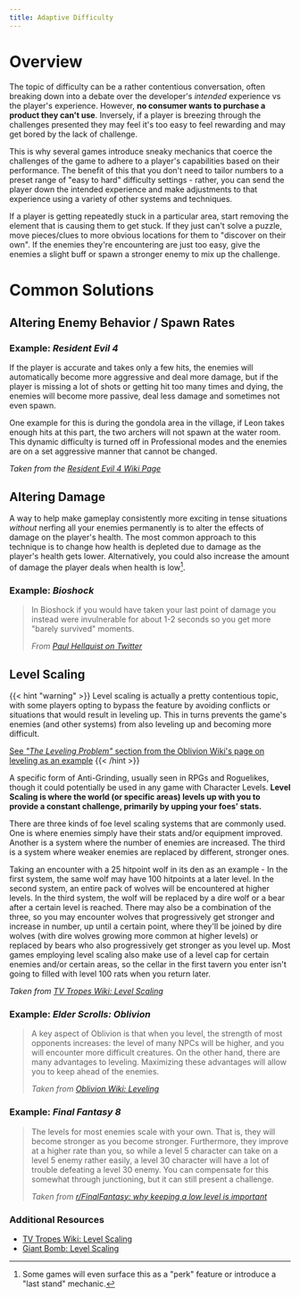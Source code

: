 ```yaml
---
title: Adaptive Difficulty
---
```


# Overview

The topic of difficulty can be a rather contentious conversation, often breaking down into a debate over the developer's _intended_ experience vs the player's experience. However, **no consumer wants to purchase a product they can't use**. Inversely, if a player is breezing through the challenges presented they may feel it's too easy to feel rewarding and may get bored by the lack of challenge.

This is why several games introduce sneaky mechanics that coerce the challenges of the game to adhere to a player's capabilities based on their performance. The benefit of this that you don't need to tailor numbers to a preset range of "easy to hard" difficulty settings - rather, you can send the player down the intended experience and make adjustments to that experience using a variety of other systems and techniques.

If a player is getting repeatedly stuck in a particular area, start removing the element that is causing them to get stuck. If they just can't solve a puzzle, move pieces/clues to more obvious locations for them to "discover on their own". If the enemies they're encountering are just too easy, give the enemies a slight buff or spawn a stronger enemy to 
mix up the challenge.

# Common Solutions

## Altering Enemy Behavior / Spawn Rates

### Example: _Resident Evil 4_

If the player is accurate and takes only a few hits, the enemies will automatically become more aggressive and deal more damage, but if the player is missing a lot of shots or getting hit too many times and dying, the enemies will become more passive, deal less damage and sometimes not even spawn.

One example for this is during the gondola area in the village, if Leon takes enough hits at this part, the two archers will not spawn at the water room. This dynamic difficulty is turned off in Professional modes and the enemies are on a set aggressive manner that cannot be changed.

_Taken from the [Resident Evil 4 Wiki Page](https://residentevil.fandom.com/wiki/Main_game_(RE4))_

## Altering Damage

A way to help make gameplay consistently more exciting in tense situations _without_ nerfing all your enemies permanently is to alter the effects of damage on the player's health. The most common approach to this technique is to change how health is depleted due to damage as the player's health gets lower. Alternatively, you could also increase the amount of damage the player deals when health is low[^damage-boost].

[^damage-boost]: Some games will even surface this as a "perk" feature or introduce a "last stand" mechanic.

### Example: _Bioshock_

> In Bioshock if you would have taken your last point of damage you instead were invulnerable for about 1-2 seconds so you get more "barely survived" moments.
>
> _From [Paul Hellquist on Twitter](https://twitter.com/TheElfquist/status/903694421434277888)_

<!-- <blockquote class="twitter-tweet"><p lang="en" dir="ltr">In Bioshock if you would have taken your last pt of dmg you instead were invuln for abt 1-2 sec so you get more &quot;barely survived&quot; moments.</p>&mdash; Paul Hellquist (@TheElfquist) <a href="https://twitter.com/TheElfquist/status/903694421434277888">September 1, 2017</a></blockquote> -->


## Level Scaling

{{< hint "warning" >}}
Level scaling is actually a pretty contentious topic, with some players opting to bypass the feature by avoiding conflicts or situations that would result in leveling up. This in turns prevents the game's enemies (and other systems) from also leveling up and becoming more difficult.

[See _"The Leveling Problem"_ section from the Oblivion Wiki's page on leveling as an example](https://en.uesp.net/wiki/Oblivion:Leveling#The_Leveling_Problem)
{{< /hint >}}

A specific form of Anti-Grinding, usually seen in RPGs and Roguelikes, though it could potentially be used in any game with Character Levels. **Level Scaling is where the world (or specific areas) levels up with you to provide a constant challenge, primarily by upping your foes' stats.**

There are three kinds of foe level scaling systems that are commonly used. One is where enemies simply have their stats and/or equipment improved. Another is a system where the number of enemies are increased. The third is a system where weaker enemies are replaced by different, stronger ones.

Taking an encounter with a 25 hitpoint wolf in its den as an example - In the first system, the same wolf may have 100 hitpoints at a later level. In the second system, an entire pack of wolves will be encountered at higher levels. In the third system, the wolf will be replaced by a dire wolf or a bear after a certain level is reached. There may also be a combination of the three, so you may encounter wolves that progressively get stronger and increase in number, up until a certain point, where they'll be joined by dire wolves (with dire wolves growing more common at higher levels) or replaced by bears who also progressively get stronger as you level up. Most games employing level scaling also make use of a level cap for certain enemies and/or certain areas, so the cellar in the first tavern you enter isn't going to filled with level 100 rats when you return later. 

_Taken from [TV Tropes Wiki: Level Scaling](https://tvtropes.org/pmwiki/pmwiki.php/Main/LevelScaling)_

### Example: _Elder Scrolls: Oblivion_

>A key aspect of Oblivion is that when you level, the strength of most opponents increases: the level of many NPCs will be higher, and you will encounter more difficult creatures. On the other hand, there are many advantages to leveling. Maximizing these advantages will allow you to keep ahead of the enemies.
>
> _Taken from [Oblivion Wiki: Leveling](https://en.uesp.net/wiki/Oblivion:Leveling)_

### Example: _Final Fantasy 8_

> The levels for most enemies scale with your own. That is, they will become stronger as you become stronger. Furthermore, they improve at a higher rate than you, so while a level 5 character can take on a level 5 enemy rather easily, a level 30 character will have a lot of trouble defeating a level 30 enemy. You can compensate for this somewhat through junctioning, but it can still present a challenge.
>
> _Taken from [r/FinalFantasy: why keeping a low level is important](https://www.reddit.com/r/FinalFantasy/comments/28gvqn/why_is_keeping_a_low_level_in_ffviii_important/)_

### Additional Resources

- [TV Tropes Wiki: Level Scaling](https://tvtropes.org/pmwiki/pmwiki.php/Main/LevelScaling)
- [Giant Bomb: Level Scaling](https://www.giantbomb.com/level-scaling/3015-608/)
